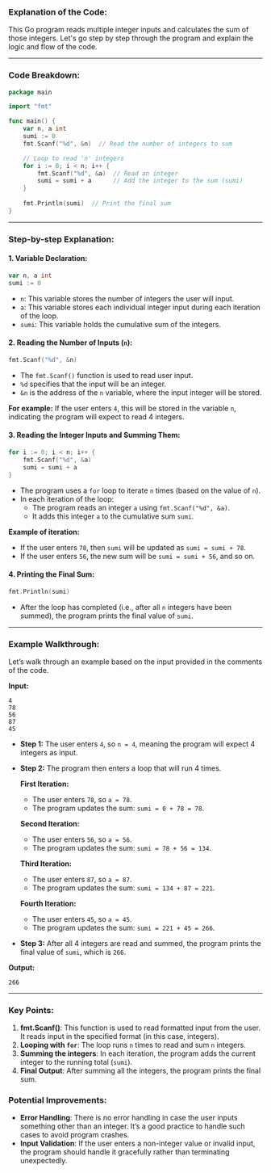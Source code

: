 ### Explanation of the Code:

This Go program reads multiple integer inputs and calculates the sum of those integers. Let's go step by step through the program and explain the logic and flow of the code.

---

### Code Breakdown:

```go
package main

import "fmt"

func main() {
	var n, a int
	sumi := 0
	fmt.Scanf("%d", &n)  // Read the number of integers to sum

	// Loop to read 'n' integers
	for i := 0; i < n; i++ {
		fmt.Scanf("%d", &a)  // Read an integer
		sumi = sumi + a      // Add the integer to the sum (sumi)
	}
	
	fmt.Println(sumi)  // Print the final sum
}
```

---

### **Step-by-step Explanation:**

#### 1. **Variable Declaration**:
```go
var n, a int
sumi := 0
```
- `n`: This variable stores the number of integers the user will input.
- `a`: This variable stores each individual integer input during each iteration of the loop.
- `sumi`: This variable holds the cumulative sum of the integers.

#### 2. **Reading the Number of Inputs (`n`)**:
```go
fmt.Scanf("%d", &n)
```
- The `fmt.Scanf()` function is used to read user input.
- `%d` specifies that the input will be an integer.
- `&n` is the address of the `n` variable, where the input integer will be stored.

**For example:**
If the user enters `4`, this will be stored in the variable `n`, indicating the program will expect to read 4 integers.

#### 3. **Reading the Integer Inputs and Summing Them**:
```go
for i := 0; i < n; i++ {
    fmt.Scanf("%d", &a)
    sumi = sumi + a
}
```
- The program uses a `for` loop to iterate `n` times (based on the value of `n`).
- In each iteration of the loop:
  - The program reads an integer `a` using `fmt.Scanf("%d", &a)`.
  - It adds this integer `a` to the cumulative sum `sumi`.

**Example of iteration:**
- If the user enters `78`, then `sumi` will be updated as `sumi = sumi + 78`.
- If the user enters `56`, the new sum will be `sumi = sumi + 56`, and so on.

#### 4. **Printing the Final Sum**:
```go
fmt.Println(sumi)
```
- After the loop has completed (i.e., after all `n` integers have been summed), the program prints the final value of `sumi`.

---

### **Example Walkthrough:**

Let’s walk through an example based on the input provided in the comments of the code.

**Input:**
```
4
78
56
87
45
```

- **Step 1:** The user enters `4`, so `n = 4`, meaning the program will expect 4 integers as input.
  
- **Step 2:** The program then enters a loop that will run 4 times.
  
  **First Iteration:**
  - The user enters `78`, so `a = 78`.
  - The program updates the sum: `sumi = 0 + 78 = 78`.

  **Second Iteration:**
  - The user enters `56`, so `a = 56`.
  - The program updates the sum: `sumi = 78 + 56 = 134`.

  **Third Iteration:**
  - The user enters `87`, so `a = 87`.
  - The program updates the sum: `sumi = 134 + 87 = 221`.

  **Fourth Iteration:**
  - The user enters `45`, so `a = 45`.
  - The program updates the sum: `sumi = 221 + 45 = 266`.

- **Step 3:** After all 4 integers are read and summed, the program prints the final value of `sumi`, which is `266`.

**Output:**
```
266
```

---

### **Key Points:**

1. **fmt.Scanf()**: This function is used to read formatted input from the user. It reads input in the specified format (in this case, integers).
2. **Looping with `for`**: The loop runs `n` times to read and sum `n` integers.
3. **Summing the integers**: In each iteration, the program adds the current integer to the running total (`sumi`).
4. **Final Output**: After summing all the integers, the program prints the final sum.

### **Potential Improvements**:

- **Error Handling**: There is no error handling in case the user inputs something other than an integer. It’s a good practice to handle such cases to avoid program crashes.
- **Input Validation**: If the user enters a non-integer value or invalid input, the program should handle it gracefully rather than terminating unexpectedly.

